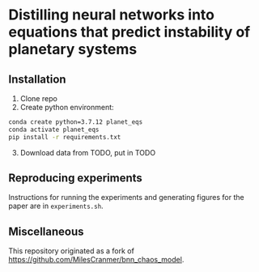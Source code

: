 # Distilling neural networks into equations that predict instability of planetary systems

## Installation
1. Clone repo
2. Create python environment:
```bash
conda create python=3.7.12 planet_eqs
conda activate planet_eqs
pip install -r requirements.txt
```
3. Download data from TODO, put in TODO

## Reproducing experiments
Instructions for running the experiments and generating figures for the paper are in `experiments.sh`.

## Miscellaneous 
This repository originated as a fork of https://github.com/MilesCranmer/bnn_chaos_model.
